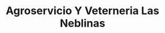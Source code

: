 ---
title: "Agroservicio Y Veterneria Las Neblinas"
url: /cojutepeque/agroservicio-y-veterneria-las-neblinas/
shop: mascotas
---